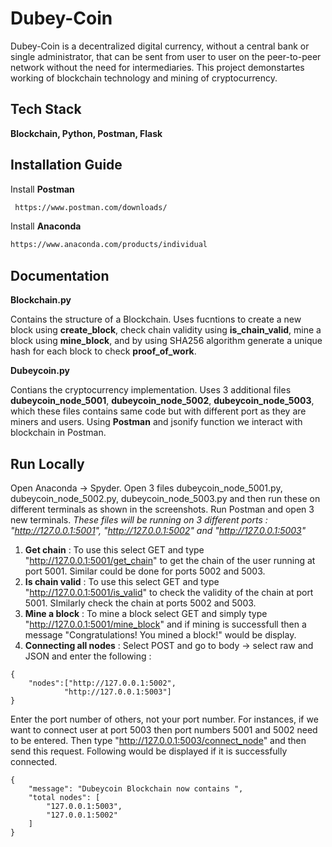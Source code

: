 
# Dubey-Coin

Dubey-Coin is a decentralized digital currency, without a central bank or single administrator, that can be sent from user to user on the peer-to-peer network without the need for intermediaries.
This project demonstartes working of blockchain technology and mining of cryptocurrency.

## Tech Stack

**Blockchain, Python, Postman, Flask**

  
## Installation Guide

Install __Postman__

```bash
 https://www.postman.com/downloads/
```
Install __Anaconda__
```bash
https://www.anaconda.com/products/individual
```

## Documentation
__**Blockchain.py**__

Contains the structure of a Blockchain. Uses fucntions to create a new block using __create_block__, check chain validity using __is_chain_valid__, mine a block using __mine_block__, and by using SHA256 algorithm generate a unique hash for each block to check __proof_of_work__.

__**Dubeycoin.py**__

Contians the cryptocurrency implementation. Uses 3 additional files __dubeycoin_node_5001__, __dubeycoin_node_5002__, __dubeycoin_node_5003__, which 
these files contains same code but with different port as they are miners and users. Using __Postman__ and jsonify function we interact with blockchain in Postman.
 




  
## Run Locally

Open Anaconda -> Spyder.
Open 3 files dubeycoin_node_5001.py, dubeycoin_node_5002.py, dubeycoin_node_5003.py and then run these on different terminals as shown in the screenshots. 
Run Postman and open 3 new terminals.
*These files will be running on 3 different ports : "http://127.0.0.1:5001", "http://127.0.0.1:5002" and "http://127.0.0.1:5003"*
1. __Get chain__ : To use this select GET and type "http://127.0.0.1:5001/get_chain" to get the chain of the user running at port 5001. Similar could be done for ports 5002 and 5003.
2. __Is chain valid__ : To use this select GET and type "http://127.0.0.1:5001/is_valid" to check the validity of the chain at port 5001. SImilarly check the chain at ports 5002 and 5003.
3. __Mine a block__ : To mine a block select GET and simply type "http://127.0.0.1:5001/mine_block" and if mining is successfull then a message "Congratulations! You mined a block!" would be display.
4. __Connecting all nodes__ : Select POST and go to body -> select raw and JSON and enter the following :
```
{
    "nodes":["http://127.0.0.1:5002",
            "http://127.0.0.1:5003"]
}  
```
Enter the port number of others, not your port number. For instances, if we want to connect user at port 5003 then port numbers 5001 and 5002 need to be entered. Then type "http://127.0.0.1:5003/connect_node" and then send this request. Following would be displayed if it is successfully connected. 
```
{
    "message": "Dubeycoin Blockchain now contains ",
    "total nodes": [
        "127.0.0.1:5003",
        "127.0.0.1:5002"
    ]
}
```